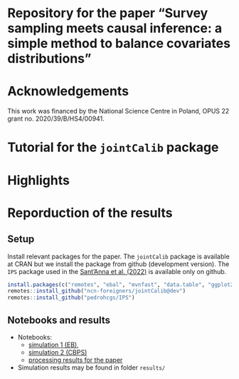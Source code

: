 
# Repository for the paper “Survey sampling meets causal inference: a simple method to balance covariates distributions”

# Acknowledgements

This work was financed by the National Science Centre in Poland, OPUS 22
grant no. 2020/39/B/HS4/00941.

# Tutorial for the `jointCalib` package

# Highlights

# Reporduction of the results

## Setup

Install relevant packages for the paper. The `jointCalib` package is
available at CRAN but we install the package from github (development
version). The `IPS` package used in the [Sant’Anna et
al. (2022)](https://onlinelibrary.wiley.com/doi/10.1002/jae.2909) is
available only on github.

``` r
install.packages(c("remotes", "ebal", "mvnfast", "data.table", "ggplot2", "laeken", "xtable", "glue", "stringr"))
remotes::install_github("ncn-foreigners/jointCalib@dev")
remotes::install_github("pedrohcgs/IPS") 
```

## Notebooks and results

- Notebooks:
  - [simulation 1
    (EB)](https://htmlpreview.github.io/?https://raw.githubusercontent.com/ncn-foreigners/paper-note-quantiles-obs-studies/main/codes/1-simulation-eb.html),
  - [simulation 2
    (CBPS)](https://htmlpreview.github.io/?https://raw.githubusercontent.com/ncn-foreigners/paper-note-quantiles-obs-studies/main/codes/1-simulation-ps.html)
  - [processing results for the paper]()
- Simulation results may be found in folder `results/`
